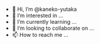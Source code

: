 - 👋 Hi, I’m @kaneko-yutaka
- 👀 I’m interested in ...
- 🌱 I’m currently learning ...
- 💞️ I’m looking to collaborate on ...
- 📫 How to reach me ...

<!---
kaneko-yutaka/kaneko-yutaka is a ✨ special ✨ repository because its `README.md` (this file) appears on your GitHub profile.
You can click the Preview link to take a look at your changes.
--->
